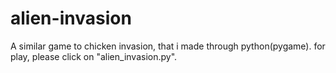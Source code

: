 # alien-invasion
A similar game to chicken invasion, that i made through python(pygame).
for play, please click on "alien_invasion.py".
